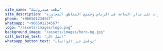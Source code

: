 ```yaml
---
site_name: "سطحة هيدروليك"
site_description: "خدمة نقل ورفع السيارات على مدار الساعة في الرياض وجميع المناطق المجاورة"
phone: "+966501234567"
whatsapp: "+966501234567"
logo: "/assets/images/logo.png"
background_image: "/assets/images/hero-bg.jpg"
call_button_text: "اتصل الآن"
whatsapp_button_text: "تواصل عبر الواتساب"
---
```


